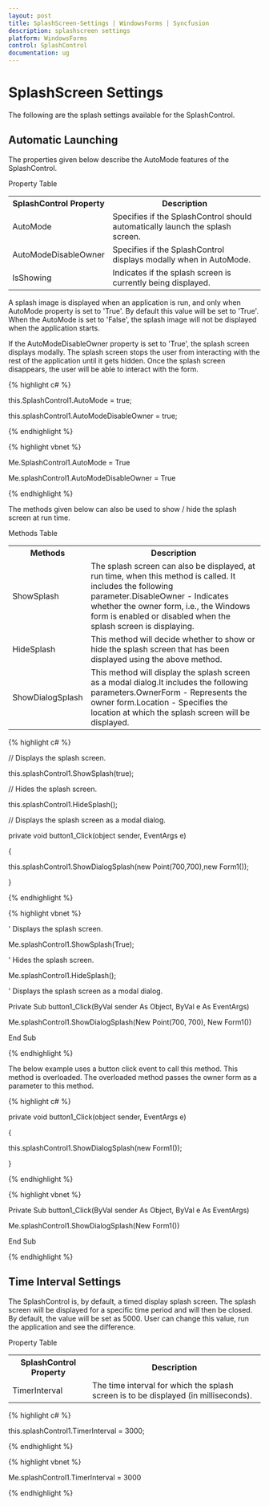 ```yaml
---
layout: post
title: SplashScreen-Settings | WindowsForms | Syncfusion
description: splashscreen settings
platform: WindowsForms
control: SplashControl
documentation: ug
---
```


# SplashScreen Settings

The following are the splash settings available for the SplashControl.

## Automatic Launching

The properties given below describe the AutoMode features of the SplashControl.

Property Table

<table>
<tr>
<th>
SplashControl Property</th><th>
Description</th></tr>
<tr>
<td>
AutoMode</td><td>
Specifies if the SplashControl should automatically launch the splash screen.</td></tr>
<tr>
<td>
AutoModeDisableOwner</td><td>
Specifies if the SplashControl displays modally when in AutoMode.</td></tr>
<tr>
<td>
IsShowing</td><td>
Indicates if the splash screen is currently being displayed.</td></tr>
</table>


A splash image is displayed when an application is run, and only when AutoMode property is set to 'True'. By default this value will be set to 'True'. When the AutoMode is set to 'False', the splash image will not be displayed when the application starts.

If the AutoModeDisableOwner property is set to 'True', the splash screen displays modally. The splash screen stops the user from interacting with the rest of the application until it gets hidden. Once the splash screen disappears, the user will be able to interact with the form.

{% highlight c# %}

this.SplashControl1.AutoMode = true;

this.splashControl1.AutoModeDisableOwner = true;

{% endhighlight %}

{% highlight vbnet %}

Me.SplashControl1.AutoMode = True

Me.splashControl1.AutoModeDisableOwner = True

{% endhighlight %}

The methods given below can also be used to show / hide the splash screen at run time. 

Methods Table

<table>
<tr>
<th>
Methods</th><th>
Description</th></tr>
<tr>
<td>
ShowSplash</td><td>
The splash screen can also be displayed, at run time, when this method is called. It includes the following parameter.DisableOwner - Indicates whether the owner form, i.e., the Windows form is enabled or disabled when the splash screen is displaying.</td></tr>
<tr>
<td>
HideSplash</td><td>
This method will decide whether to show or hide the splash screen that has been displayed using the above method.</td></tr>
<tr>
<td>
ShowDialogSplash</td><td>
This method will display the splash screen as a modal dialog.It includes the following parameters.OwnerForm - Represents the owner form.Location - Specifies the location at which the splash screen will be displayed.</td></tr>
</table>


{% highlight c# %}

// Displays the splash screen.

this.splashControl1.ShowSplash(true);



// Hides the splash screen.

this.splashControl1.HideSplash();



// Displays the splash screen as a modal dialog.

private void button1_Click(object sender, EventArgs e)

{

this.splashControl1.ShowDialogSplash(new Point(700,700),new Form1());

}

{% endhighlight %}

{% highlight vbnet %}

' Displays the splash screen.

Me.splashControl1.ShowSplash(True);



' Hides the splash screen.

Me.splashControl1.HideSplash();



' Displays the splash screen as a modal dialog.

Private Sub button1_Click(ByVal sender As Object, ByVal e As EventArgs)

Me.splashControl1.ShowDialogSplash(New Point(700, 700), New Form1())

End Sub

{% endhighlight %}

The below example uses a button click event to call this method. This method is overloaded. The overloaded method passes the owner form as a parameter to this method.

{% highlight c# %}

private void button1_Click(object sender, EventArgs e)

{

this.splashControl1.ShowDialogSplash(new Form1());

}

{% endhighlight %}

{% highlight vbnet %}

Private Sub button1_Click(ByVal sender As Object, ByVal e As EventArgs)

Me.splashControl1.ShowDialogSplash(New Form1())

End Sub

{% endhighlight %}

## Time Interval Settings

The SplashControl is, by default, a timed display splash screen. The splash screen will be displayed for a specific time period and will then be closed. By default, the value will be set as 5000. User can change this value, run the application and see the difference.

Property Table

<table>
<tr>
<th>
SplashControl Property</th><th>
Description</th></tr>
<tr>
<td>
TimerInterval</td><td>
The time interval for which the splash screen is to be displayed (in milliseconds).</td></tr>
</table>


{% highlight c# %}

this.splashControl1.TimerInterval = 3000;

{% endhighlight %}

{% highlight vbnet %}

Me.splashControl1.TimerInterval = 3000

{% endhighlight %}



